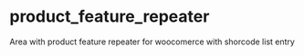 # product_feature_repeater
Area with product feature repeater for woocomerce with shorcode list entry  
